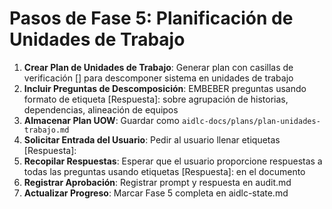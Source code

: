 # Pasos de Fase 5: Planificación de Unidades de Trabajo

1. **Crear Plan de Unidades de Trabajo**: Generar plan con casillas de verificación [] para descomponer sistema en unidades de trabajo
2. **Incluir Preguntas de Descomposición**: EMBEBER preguntas usando formato de etiqueta [Respuesta]: sobre agrupación de historias, dependencias, alineación de equipos
3. **Almacenar Plan UOW**: Guardar como `aidlc-docs/plans/plan-unidades-trabajo.md`
4. **Solicitar Entrada del Usuario**: Pedir al usuario llenar etiquetas [Respuesta]:
5. **Recopilar Respuestas**: Esperar que el usuario proporcione respuestas a todas las preguntas usando etiquetas [Respuesta]: en el documento
6. **Registrar Aprobación**: Registrar prompt y respuesta en audit.md
7. **Actualizar Progreso**: Marcar Fase 5 completa en aidlc-state.md